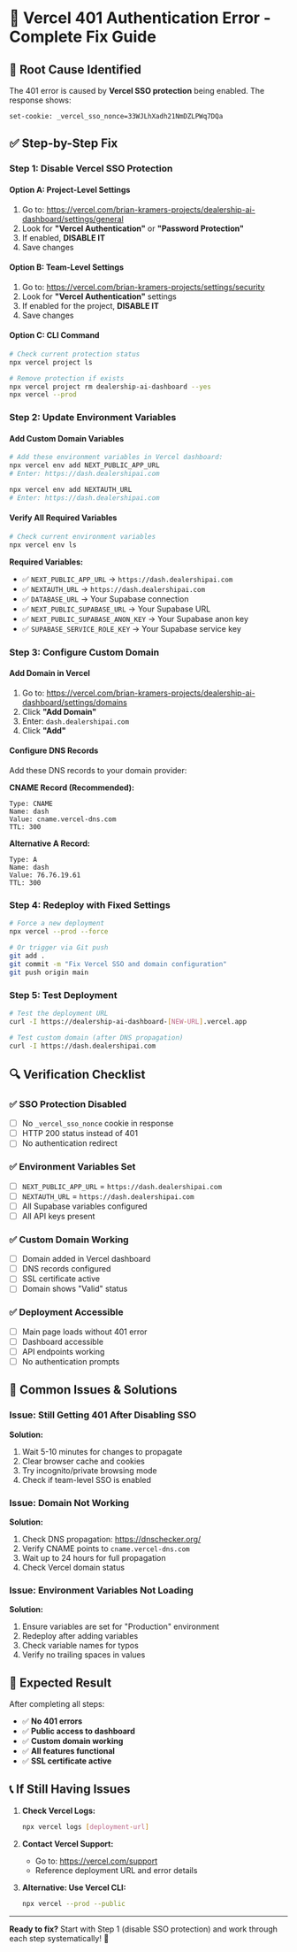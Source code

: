 # 🔧 Vercel 401 Authentication Error - Complete Fix Guide

## 🚨 **Root Cause Identified**
The 401 error is caused by **Vercel SSO protection** being enabled. The response shows:
```
set-cookie: _vercel_sso_nonce=33WJLhXadh21NmDZLPWq7DQa
```

## ✅ **Step-by-Step Fix**

### **Step 1: Disable Vercel SSO Protection**

#### **Option A: Project-Level Settings**
1. Go to: https://vercel.com/brian-kramers-projects/dealership-ai-dashboard/settings/general
2. Look for **"Vercel Authentication"** or **"Password Protection"**
3. If enabled, **DISABLE IT**
4. Save changes

#### **Option B: Team-Level Settings**
1. Go to: https://vercel.com/brian-kramers-projects/settings/security
2. Look for **"Vercel Authentication"** settings
3. If enabled for the project, **DISABLE IT**
4. Save changes

#### **Option C: CLI Command**
```bash
# Check current protection status
npx vercel project ls

# Remove protection if exists
npx vercel project rm dealership-ai-dashboard --yes
npx vercel --prod
```

### **Step 2: Update Environment Variables**

#### **Add Custom Domain Variables**
```bash
# Add these environment variables in Vercel dashboard:
npx vercel env add NEXT_PUBLIC_APP_URL
# Enter: https://dash.dealershipai.com

npx vercel env add NEXTAUTH_URL  
# Enter: https://dash.dealershipai.com
```

#### **Verify All Required Variables**
```bash
# Check current environment variables
npx vercel env ls
```

**Required Variables:**
- ✅ `NEXT_PUBLIC_APP_URL` → `https://dash.dealershipai.com`
- ✅ `NEXTAUTH_URL` → `https://dash.dealershipai.com`
- ✅ `DATABASE_URL` → Your Supabase connection
- ✅ `NEXT_PUBLIC_SUPABASE_URL` → Your Supabase URL
- ✅ `NEXT_PUBLIC_SUPABASE_ANON_KEY` → Your Supabase anon key
- ✅ `SUPABASE_SERVICE_ROLE_KEY` → Your Supabase service key

### **Step 3: Configure Custom Domain**

#### **Add Domain in Vercel**
1. Go to: https://vercel.com/brian-kramers-projects/dealership-ai-dashboard/settings/domains
2. Click **"Add Domain"**
3. Enter: `dash.dealershipai.com`
4. Click **"Add"**

#### **Configure DNS Records**
Add these DNS records to your domain provider:

**CNAME Record (Recommended):**
```
Type: CNAME
Name: dash
Value: cname.vercel-dns.com
TTL: 300
```

**Alternative A Record:**
```
Type: A
Name: dash
Value: 76.76.19.61
TTL: 300
```

### **Step 4: Redeploy with Fixed Settings**

```bash
# Force a new deployment
npx vercel --prod --force

# Or trigger via Git push
git add .
git commit -m "Fix Vercel SSO and domain configuration"
git push origin main
```

### **Step 5: Test Deployment**

```bash
# Test the deployment URL
curl -I https://dealership-ai-dashboard-[NEW-URL].vercel.app

# Test custom domain (after DNS propagation)
curl -I https://dash.dealershipai.com
```

## 🔍 **Verification Checklist**

### **✅ SSO Protection Disabled**
- [ ] No `_vercel_sso_nonce` cookie in response
- [ ] HTTP 200 status instead of 401
- [ ] No authentication redirect

### **✅ Environment Variables Set**
- [ ] `NEXT_PUBLIC_APP_URL` = `https://dash.dealershipai.com`
- [ ] `NEXTAUTH_URL` = `https://dash.dealershipai.com`
- [ ] All Supabase variables configured
- [ ] All API keys present

### **✅ Custom Domain Working**
- [ ] Domain added in Vercel dashboard
- [ ] DNS records configured
- [ ] SSL certificate active
- [ ] Domain shows "Valid" status

### **✅ Deployment Accessible**
- [ ] Main page loads without 401 error
- [ ] Dashboard accessible
- [ ] API endpoints working
- [ ] No authentication prompts

## 🚨 **Common Issues & Solutions**

### **Issue: Still Getting 401 After Disabling SSO**
**Solution:**
1. Wait 5-10 minutes for changes to propagate
2. Clear browser cache and cookies
3. Try incognito/private browsing mode
4. Check if team-level SSO is enabled

### **Issue: Domain Not Working**
**Solution:**
1. Check DNS propagation: https://dnschecker.org/
2. Verify CNAME points to `cname.vercel-dns.com`
3. Wait up to 24 hours for full propagation
4. Check Vercel domain status

### **Issue: Environment Variables Not Loading**
**Solution:**
1. Ensure variables are set for "Production" environment
2. Redeploy after adding variables
3. Check variable names for typos
4. Verify no trailing spaces in values

## 🎯 **Expected Result**

After completing all steps:
- ✅ **No 401 errors**
- ✅ **Public access to dashboard**
- ✅ **Custom domain working**
- ✅ **All features functional**
- ✅ **SSL certificate active**

## 📞 **If Still Having Issues**

1. **Check Vercel Logs:**
   ```bash
   npx vercel logs [deployment-url]
   ```

2. **Contact Vercel Support:**
   - Go to: https://vercel.com/support
   - Reference deployment URL and error details

3. **Alternative: Use Vercel CLI:**
   ```bash
   npx vercel --prod --public
   ```

---

**Ready to fix?** Start with Step 1 (disable SSO protection) and work through each step systematically! 🚀
